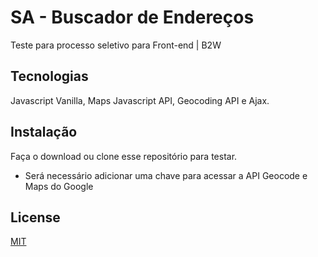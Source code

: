 # SA - Buscador de Endereços

Teste para processo seletivo para Front-end | B2W

## Tecnologias

Javascript Vanilla, Maps Javascript API, Geocoding API e Ajax.

## Instalação

Faça o download ou clone esse repositório para testar.

- Será necessário adicionar uma chave para acessar a API Geocode e Maps do Google

## License

[MIT](https://choosealicense.com/licenses/mit/)
